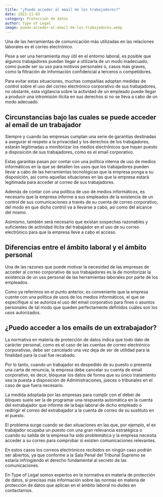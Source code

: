 ```yaml
---
title: "¿Puedo acceder al email de los trabajadores?"
date: 2021-11-03
category: Protección de datos
author: Type of Legal
image: puedo-acceder-al-email-de-los-trabajadores.webp
---
```


Una de las herramientas de comunicación más utilizadas en las relaciones laborales es el correo electrónico.

Pese a ser una herramienta muy útil en el entorno laboral, es posible que algunos trabajadores puedan llegar a utilizarla de un modo inadecuado, como puede ser su uso para motivos personales o, casos más graves, como la filtración de información confidencial a terceros o competidores.

Para evitar estas situaciones, muchas compañías adoptan medidas de control sobre el uso del correo electrónico corporativo de sus trabajadores, no obstante, esta vigilancia sobre la actividad de un empleado puede llegar a producir una intromisión ilícita en sus derechos si no se lleva a cabo de un modo adecuado.

**Circunstancias bajo las cuales se puede acceder al email de un trabajador**
-----------------------------------------------------------------------------

Siempre y cuando las empresas cumplan una serie de garantías destinadas a asegurar el respeto a la privacidad y los derechos de los trabajadores, estarán legitimadas a monitorizar los medios electrónicos que hayan puesto a disposición de sus trabajadores, como es el email corporativo.

Estas garantías pasan por contar con una política interna de uso de medios informáticos en la que se detallen los usos que los trabajadores pueden llevar a cabo de las herramientas tecnológicas que la empresa ponga a su disposición, así como aquellas situaciones en las que la empresa estará legitimada para acceder al correo de sus trabajadores.

Además de contar con una política de uso de medios informáticos, es necesario que la empresa informe a sus empleados de la existencia de un control de sus comunicaciones a través de su cuenta de correo corporativo, del modo en que dicho control va a llevarse a cabo, así como del alcance del mismo.

Asimismo, también será necesario que existan sospechas razonables y suficientes de actividad ilícita del trabajador en el uso de su correo electrónico para que la empresa lleve a cabo el acceso.

**Diferencias entre el ámbito laboral y el ámbito personal**
------------------------------------------------------------

Una de las razones que puede motivar la necesidad de las empresas de acceder al correo corporativo de sus trabajadores es la de monitorizar la existencia de un uso personal de las herramientas laborales por parte de los empleados.

Como ya referimos en el punto anterior, es conveniente que la empresa cuente con una política de usos de los medios informáticos, el que se especifique si se autoriza el uso del email corporativo para fines o asuntos personales de tal modo que queden perfectamente definidos cuáles son los usos autorizados.

**¿Puedo acceder a los emails de un extrabajador?**
---------------------------------------------------

La normativa en materia de protección de datos indica que todo dato de carácter personal, como es el caso de las cuentas de correo electrónico corporativas, debe ser cancelado una vez deja de ser de utilidad para la finalidad para la cual fue recabado.

Por lo tanto, cuando un trabajador es despedido de su puesto o presenta una carta de renuncia, la empresa debe cancelar su cuenta de email corporativo, es decir, bloquear los datos de forma que su único tratamiento sea la puesta a disposición de Administraciones, jueces o tribunales en el caso de que fuera necesario.

La medida adoptada por las empresas para cumplir con el deber de bloqueo suele ser la de programar una respuesta automática en la cuenta del extrabajador que informe de la baja laboral de dicho empleado o redirigir el correo del extrabajador a la cuenta de correo de su sustituto en el puesto.

El problema surge cuando se dan situaciones en las que, por ejemplo, el ex trabajador ocupaba un puesto con una gran relevancia estratégica o cuando su salida de la empresa ha sido problemática y la empresa necesita acceder a su correo para comprobar si existen comunicaciones relevantes.

En estos casos los correos electrónicos recibidos en ningún caso podrán ser abiertos, ya que conforme a la Sala Penal del Tribunal Supremo se estaría infringiendo el derecho fundamental al secreto de las comunicaciones.

En Type of Legal somos expertos en la normativa en materia de protección de datos, si precisas más información sobre las normas en materia de protección de datos que aplican en el ámbito laboral no dudes en contactarnos.
